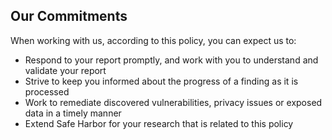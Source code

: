 ## Our Commitments

When working with us, according to this policy, you can expect us to:

- Respond to your report promptly, and work with you to understand and validate your report 
- Strive to keep you informed about the progress of a finding as it is processed
- Work to remediate discovered vulnerabilities, privacy issues or exposed data in a timely manner
- Extend Safe Harbor for your research that is related to this policy